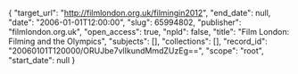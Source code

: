 {
  "target_url": "http://filmlondon.org.uk/filmingin2012", 
  "end_date": null, 
  "date": "2006-01-01T12:00:00", 
  "slug": 65994802, 
  "publisher": "filmlondon.org.uk", 
  "open_access": true, 
  "npld": false, 
  "title": "Film London: Filming and the Olympics", 
  "subjects": [], 
  "collections": [], 
  "record_id": "20060101T120000/ORUJbe7vlIkundMmdZUzEg==", 
  "scope": "root", 
  "start_date": null
}

